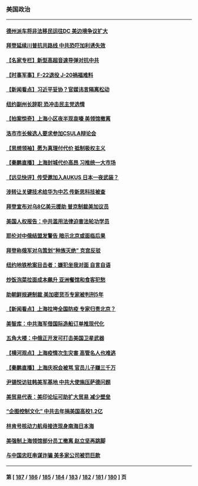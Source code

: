 ### 美国政治
---
#### [德州派车将非法移民运往DC 美边境争议扩大](../../pages/ncid1078159/n13711757.md) 
#### [拜登延续川普抗共路线 中共恐吓加利诱失效](../../pages/ncid1078159/n13711590.md) 
#### [【名家专栏】新型高超音速导弹对抗中共](../../pages/ncid1078159/n13711640.md) 
#### [【时事军事】F-22退役  J-20祸福难料](../../pages/ncid1078159/n13710975.md) 
#### [【新闻看点】习近平妥协？官媒讳言隔离松动](../../pages/ncid1078159/n13711013.md) 
#### [纽约副州长辞职 恐冲击民主党选情](../../pages/ncid1078159/n13711246.md) 
#### [【拍案惊奇】上海小区夜半现哀嚎 美领馆撤离](../../pages/ncid1078159/n13711001.md) 
#### [洛市市长候选人要求参加CSULA辩论会](../../pages/ncid1078159/n13711192.md) 
#### [【思想领袖】愿为真理付代价 抵制极权主义](../../pages/ncid1078159/n13709412.md) 
#### [【秦鹏直播】上海封城代价高昂 习推统一大市场](../../pages/ncid1078159/n13710856.md) 
#### [【远见快评】传受邀加入AUKUS 日本一夜武装？](../../pages/ncid1078159/n13711018.md) 
#### [涉转让关键技术给华为中芯 传新思科技被查](../../pages/ncid1078159/n13710964.md) 
#### [拜登宣布对乌8亿美元援助 普京制裁美加议员](../../pages/ncid1078159/n13710957.md) 
#### [美国人权报告：中共滥用法律迫害法轮功学员](../../pages/ncid1078159/n13710903.md) 
#### [耶伦对中俄结盟发警告 暗示北京或面临后果](../../pages/ncid1078159/n13710898.md) 
#### [拜登称俄军对乌策划“种族灭绝” 克宫反驳](../../pages/ncid1078159/n13710689.md) 
#### [纽约地铁枪案目击者：嫌犯坐我对面 自言自语](../../pages/ncid1078159/n13710867.md) 
#### [炒饭泡菜拉面成本飙升 亚洲餐馆和食客犯愁](../../pages/ncid1078159/n13710659.md) 
#### [助朝鲜规避制裁 美加密货币专家被判刑5年](../../pages/ncid1078159/n13710516.md) 
#### [【新闻看点】上海拉垮全国防疫 专家归责北京？](../../pages/ncid1078159/n13710150.md) 
#### [美智库：中共海军借国际造船订单推现代化](../../pages/ncid1078159/n13710353.md) 
#### [五角大楼：中俄正开发可打击美国卫星武器](../../pages/ncid1078159/n13710191.md) 
#### [【横河观点】上海疫情次生灾害 高管名人也难逃](../../pages/ncid1078159/n13710206.md) 
#### [【秦鹏直播】上海庆祝会被骂 官员儿子赚三千万](../../pages/ncid1078159/n13710204.md) 
#### [尹锡悦访驻韩美军基地 中共大使施压萨德问题](../../pages/ncid1078159/n13710181.md) 
#### [美贸易代表：美印论坛可助扩大贸易 减少壁垒](../../pages/ncid1078159/n13710134.md) 
#### [“企图控制文化” 中共去年捐美国高校1.2亿](../../pages/ncid1078159/n13710128.md) 
#### [林肯号核动力航母接连现身南海日本海](../../pages/ncid1078159/n13710096.md) 
#### [美强制上海领馆部分员工撤离 赵立坚再跳脚](../../pages/ncid1078159/n13710087.md) 
#### [与中国忠旺串谋诈骗 美多家公司被罚巨款](../../pages/ncid1078159/n13709898.md) 

---
#### 第 [ [187](./187.md) / [186](./186.md) / [185](./185.md) / [184](./184.md) / [183](./183.md) / [182](./182.md) / [181](./181.md) / [180](./180.md) ] 页
